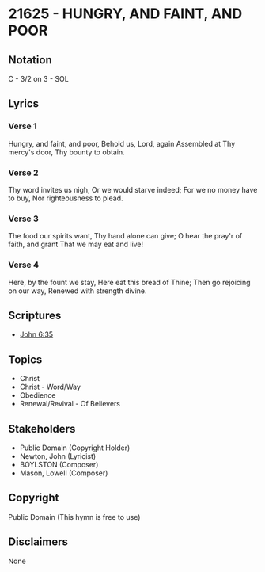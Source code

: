# 21625 - HUNGRY, AND FAINT, AND POOR

## Notation

C - 3/2 on 3 - SOL

## Lyrics

### Verse 1

Hungry, and faint, and poor, Behold us, Lord, again Assembled at Thy mercy's door, Thy bounty to obtain.



### Verse 2

Thy word invites us nigh, Or we would starve indeed; For we no money have to buy, Nor righteousness to plead.



### Verse 3

The food our spirits want, Thy hand alone can give; O hear the pray'r of faith, and grant That we may eat and live!



### Verse 4

Here, by the fount we stay, Here eat this bread of Thine; Then go rejoicing on our way, Renewed with strength divine.


## Scriptures

- [John 6:35](https://www.biblegateway.com/passage/?search=John%206%3A35)

## Topics

- Christ
- Christ - Word/Way
- Obedience
- Renewal/Revival - Of Believers

## Stakeholders

- Public Domain (Copyright Holder)
- Newton, John (Lyricist)
- BOYLSTON (Composer)
- Mason, Lowell (Composer)

## Copyright

Public Domain
(This hymn is free to use)

## Disclaimers

None

